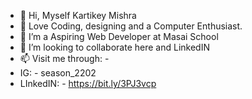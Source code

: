 - 👋 Hi, Myself Kartikey Mishra
- 👀 Love Coding, designing and a Computer Enthusiast.
- 🌱 I’m a Aspiring Web Developer at Masai School
- 💞️ I’m looking to collaborate here and LinkedIN 
- 📫 Visit me through: -
- IG: - season_2202
- LInkedIN: - https://bit.ly/3PJ3vcp
<!---
Kartikey0813/Kartikey0813 is a ✨ special ✨ repository because its `README.md` (this file) appears on your GitHub profile.
You can click the Preview link to take a look at your changes.
--->
